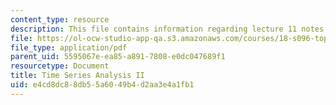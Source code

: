 ```yaml
---
content_type: resource
description: This file contains information regarding lecture 11 notes.
file: https://ol-ocw-studio-app-qa.s3.amazonaws.com/courses/18-s096-topics-in-mathematics-with-applications-in-finance-fall-2013/e4cd8dc88db55a6049b4d2aa3e4a1fb1_MIT18_S096F13_lecnote11.pdf
file_type: application/pdf
parent_uid: 5595067e-ea85-a891-7808-e0dc047689f1
resourcetype: Document
title: Time Series Analysis II
uid: e4cd8dc8-8db5-5a60-49b4-d2aa3e4a1fb1
---
```

